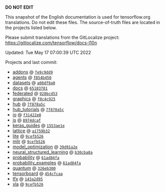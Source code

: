 __DO NOT EDIT__

This snapshot of the English documentation is used for tensorflow.org
translations. Do not edit these files. The source-of-truth files are located in
the projects listed below.

Please submit translations from the GitLocalize project: https://gitlocalize.com/tensorflow/docs-l10n

Updated: Tue May 17 07:00:39 UTC 2022

Projects and last commit:

- [addons](https://github.com/tensorflow/addons/tree/master/docs) @ <a href='https://github.com/tensorflow/addons/commit/fe9c9dd97a9915bb5c07630c7c98cf85ac7bb906'><code>fe9c9dd9</code></a>
- [agents](https://github.com/tensorflow/agents/tree/master/docs) @ <a href='https://github.com/tensorflow/agents/commit/f854b450184463214908ea9ece5b5aa7fc39f229'><code>f854b450</code></a>
- [datasets](https://github.com/tensorflow/datasets/tree/master/docs) @ <a href='https://github.com/tensorflow/datasets/commit/a08df9a0d1b2037f0d3e57dca1d72f6abaa3ed48'><code>a08df9a0</code></a>
- [docs](https://github.com/tensorflow/docs/tree/master/site/en) @ <a href='https://github.com/tensorflow/docs/commit/651037811d536e5755323c778d94dd13cdf5775b'><code>65103781</code></a>
- [federated](https://github.com/tensorflow/federated/tree/main/docs) @ <a href='https://github.com/tensorflow/federated/commit/928bcd533a06ce77c6c7a1582d234aa9d8219bae'><code>928bcd53</code></a>
- [graphics](https://github.com/tensorflow/graphics/tree/master/tensorflow_graphics/g3doc) @ <a href='https://github.com/tensorflow/graphics/commit/f0c4c9256c9b1a6a5337762d763e4910631c65c4'><code>f0c4c925</code></a>
- [hub](https://github.com/tensorflow/hub/tree/master/docs) @ <a href='https://github.com/tensorflow/hub/commit/7f878a5cba8de6568700126b9372ec7a94711524'><code>7f878a5c</code></a>
- [hub_tutorials](https://github.com/tensorflow/hub/tree/master/examples/colab) @ <a href='https://github.com/tensorflow/hub/commit/7f878a5cba8de6568700126b9372ec7a94711524'><code>7f878a5c</code></a>
- [io](https://github.com/tensorflow/io/tree/master/docs) @ <a href='https://github.com/tensorflow/io/commit/f31422e0eeb08e6336411009d316ff9d0d36edf1'><code>f31422e0</code></a>
- [js](https://github.com/tensorflow/tfjs-website/tree/master/docs) @ <a href='https://github.com/tensorflow/tfjs-website/commit/8974dcaf5b0ed12e2c463bd68297a40bb7ea2652'><code>8974dcaf</code></a>
- [keras_guides](https://github.com/tensorflow/docs/tree/snapshot-keras/site/en/guide/keras) @ <a href='https://github.com/tensorflow/docs/commit/1553ae1e4a149be71703e2ee60173b3d1e0e8c00'><code>1553ae1e</code></a>
- [lattice](https://github.com/tensorflow/lattice/tree/master/docs) @ <a href='https://github.com/tensorflow/lattice/commit/a1759b3243131cafca37d46b1977362dec8abee3'><code>a1759b32</code></a>
- [lite](https://github.com/tensorflow/tensorflow/tree/master/tensorflow/lite/g3doc) @ <a href='https://github.com/tensorflow/tensorflow/commit/9cefb526eecee944275e13735f9564207375f35d'><code>9cefb526</code></a>
- [mlir](https://github.com/tensorflow/tensorflow/tree/master/tensorflow/compiler/mlir/g3doc) @ <a href='https://github.com/tensorflow/tensorflow/commit/9cefb526eecee944275e13735f9564207375f35d'><code>9cefb526</code></a>
- [model_optimization](https://github.com/tensorflow/model-optimization/tree/master/tensorflow_model_optimization/g3doc) @ <a href='https://github.com/tensorflow/model-optimization/commit/39d91a2ee0c9395df6c217ce54e86c707910857c'><code>39d91a2e</code></a>
- [neural_structured_learning](https://github.com/tensorflow/neural-structured-learning/tree/master/g3doc) @ <a href='https://github.com/tensorflow/neural-structured-learning/commit/b30cba8a030236e28591c22b5d3f362cca83ee24'><code>b30cba8a</code></a>
- [probability](https://github.com/tensorflow/probability/tree/main/tensorflow_probability/g3doc) @ <a href='https://github.com/tensorflow/probability/commit/61ad84fa42d52e1771c5b245dfa63cdb0c0fee64'><code>61ad84fa</code></a>
- [probability_examples](https://github.com/tensorflow/probability/tree/main/tensorflow_probability/examples/jupyter_notebooks) @ <a href='https://github.com/tensorflow/probability/commit/61ad84fa42d52e1771c5b245dfa63cdb0c0fee64'><code>61ad84fa</code></a>
- [quantum](https://github.com/tensorflow/quantum/tree/master/docs) @ <a href='https://github.com/tensorflow/quantum/commit/326eb300d4a217f34f75cc8e0ff47bc5fc385803'><code>326eb300</code></a>
- [tensorboard](https://github.com/tensorflow/tensorboard/tree/master/docs) @ <a href='https://github.com/tensorflow/tensorboard/commit/454cfcaa3ec0ad2b2228e094f016d593d2c3ea58'><code>454cfcaa</code></a>
- [tfx](https://github.com/tensorflow/tfx/tree/master/docs) @ <a href='https://github.com/tensorflow/tfx/commit/143a2d955582d15d16a00ae02593ec96f500d9d8'><code>143a2d95</code></a>
- [xla](https://github.com/tensorflow/tensorflow/tree/master/tensorflow/compiler/xla/g3doc) @ <a href='https://github.com/tensorflow/tensorflow/commit/9cefb526eecee944275e13735f9564207375f35d'><code>9cefb526</code></a>


